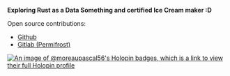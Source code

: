 **Exploring Rust as a Data Something and certified Ice Cream maker :D**

Open source contributions: 
- [Github](https://github.com/search?q=author%3Amoreaupascal56&type=pullrequests&p=1)
- [Gitlab (Permifrost)](https://gitlab.com/gitlab-data/permifrost/-/merge_requests?scope=all&state=merged&author_username=moreaupascal56)


[![An image of @moreaupascal56's Holopin badges, which is a link to view their full Holopin profile](https://holopin.me/moreaupascal56)](https://holopin.io/@moreaupascal56)
